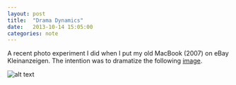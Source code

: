 ```yaml
---
layout: post
title:  "Drama Dynamics"
date:   2013-10-14 15:05:00
categories: note
---
```


A recent photo experiment I did when I put my old MacBook (2007) on eBay Kleinanzeigen. The intention was to dramatize the following [image].


[image]: http://www.flickr.com/photos/naiice/10268979295/

![alt text][image-drama]

[image-drama]: http://farm8.staticflickr.com/7309/10268979295_e5d4b1f6d3_b.jpg "Drama Dynamics"

[E-Mail]: mailto:info@naii.de
[Twitter]: https://twitter.com/naii
[face-to-face]: http://www.random.org/geographic-coordinates/